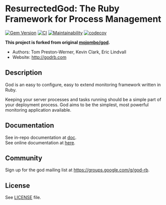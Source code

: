 ResurrectedGod: The Ruby Framework for Process Management
==============================================

[![Gem Version](https://badge.fury.io/rb/resurrected_god.svg)](https://badge.fury.io/rb/resurrected_god)
[![CI](https://github.com/mishina2228/resurrected_god/actions/workflows/ci.yml/badge.svg)](https://github.com/mishina2228/resurrected_god/actions/workflows/ci.yml)
[![Maintainability](https://api.codeclimate.com/v1/badges/27b37a69e634eba75483/maintainability)](https://codeclimate.com/github/mishina2228/resurrected_god/maintainability)
[![codecov](https://codecov.io/gh/mishina2228/resurrected_god/branch/master/graph/badge.svg?token=K1DJPS9PSU)](https://codecov.io/gh/mishina2228/resurrected_god)

**This project is forked from original [mojombo/god](https://github.com/mojombo/god).**

* Authors: Tom Preston-Werner, Kevin Clark, Eric Lindvall
* Website: http://godrb.com

Description
-----------

God is an easy to configure, easy to extend monitoring framework written in
Ruby.

Keeping your server processes and tasks running should be a simple part of
your deployment process. God aims to be the simplest, most powerful monitoring
application available.

Documentation
-------------

See in-repo documentation at [doc](doc).  
See online documentation at [here](https://mishina2228.github.io/resurrected_god/).

Community
---------

Sign up for the god mailing list at https://groups.google.com/g/god-rb.

License
-------

See [LICENSE](LICENSE) file.
